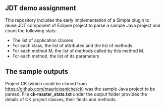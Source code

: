 ## JDT demo assignment
This repository includes the early implementation of a Simple plugin to reuse JDT component of Eclipse project to parse a sample Java project and count the following stats:
- The list of application classes  
- For each class, the list of attributes and the list of methods.  
- For each method M, the list of methods called by this method M.  
- For each method, the list of its parameters
## The sample outputs
Project CK (which could be cloned from https://github.com/mauricioaniche/ck) was the sample Java project to be parsed. File **ck-master_stats.txt**   under the *output* folder provides the details of CK project classes, their fields and methods.
